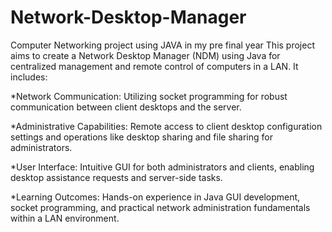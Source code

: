 # Network-Desktop-Manager
Computer Networking project using JAVA in my pre final year 
This project aims to create a Network Desktop Manager (NDM) using Java for centralized management and remote control of computers in a LAN. It includes:

*Network Communication: Utilizing socket programming for robust communication between client desktops and the server.

*Administrative Capabilities: Remote access to client desktop configuration settings and operations like desktop sharing and file sharing for administrators.

*User Interface: Intuitive GUI for both administrators and clients, enabling desktop assistance requests and server-side tasks.

*Learning Outcomes: Hands-on experience in Java GUI development, socket programming, and practical network administration fundamentals within a LAN environment.
